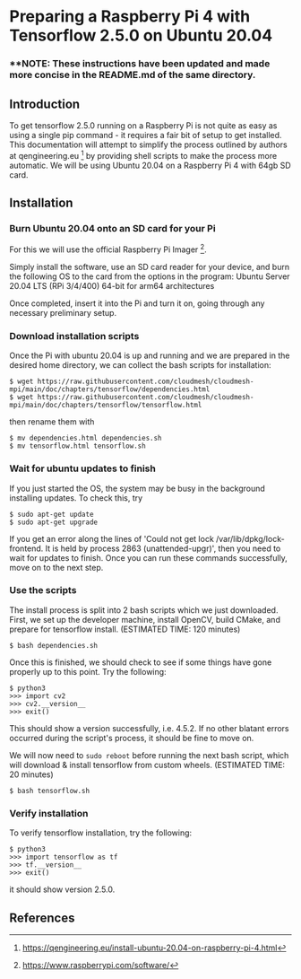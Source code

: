 # Preparing a Raspberry Pi 4 with Tensorflow 2.5.0 on Ubuntu 20.04

### **NOTE: These instructions have been updated and made more concise in the README.md of the same directory.

## Introduction
To get tensorflow 2.5.0 running on a Raspberry Pi is not quite as easy as using a single pip command - it requires a fair bit of setup to get installed.
This documentation will attempt to simplify the process outlined by authors at qengineering.eu [^ref1] by providing shell scripts to make the process more automatic.
We will be using Ubuntu 20.04 on a Raspberry Pi 4 with 64gb SD card.

## Installation

### Burn Ubuntu 20.04 onto an SD card for your Pi
For this we will use the official Raspberry Pi Imager [^ref2].

Simply install the software, use an SD card reader for your device, and burn the following OS to the card from the options in the program:
Ubuntu Server 20.04 LTS (RPi 3/4/400) 64-bit for arm64 architectures

Once completed, insert it into the Pi and turn it on, going through any necessary preliminary setup.

### Download installation scripts
Once the Pi with ubuntu 20.04 is up and running and we are prepared in the desired home directory, we can collect the bash scripts for installation:
```
$ wget https://raw.githubusercontent.com/cloudmesh/cloudmesh-mpi/main/doc/chapters/tensorflow/dependencies.html
$ wget https://raw.githubusercontent.com/cloudmesh/cloudmesh-mpi/main/doc/chapters/tensorflow/tensorflow.html
```
then rename them with 
```
$ mv dependencies.html dependencies.sh
$ mv tensorflow.html tensorflow.sh
```

### Wait for ubuntu updates to finish
If you just started the OS, the system may be busy in the background installing updates. To check this, try
```
$ sudo apt-get update
$ sudo apt-get upgrade
```
If you get an error along the lines of 'Could not get lock /var/lib/dpkg/lock-frontend.  It is held by process 2863 (unattended-upgr)', then you need to wait for updates to finish. Once you can run these commands successfully, move on to the next step. 

### Use the scripts

The install process is split into 2 bash scripts which we just downloaded.
First, we set up the developer machine, install OpenCV, build CMake, and prepare for tensorflow install.
(ESTIMATED TIME: 120 minutes)
```
$ bash dependencies.sh
```

Once this is finished, we should check to see if some things have gone properly up to this point. Try the following:
```
$ python3
>>> import cv2
>>> cv2.__version__
>>> exit()
```
This should show a version successfully, i.e. 4.5.2.
If no other blatant errors occurred during the script's process, it should be fine to move on.

We will now need to ```sudo reboot``` before running the next bash script, which will download & install tensorflow from custom wheels.
(ESTIMATED TIME: 20 minutes)
```
$ bash tensorflow.sh
```

### Verify installation
To verify tensorflow installation, try the following:
```
$ python3
>>> import tensorflow as tf
>>> tf.__version__
>>> exit()
```
it should show version 2.5.0.

## References

[^ref1]: https://qengineering.eu/install-ubuntu-20.04-on-raspberry-pi-4.html
[^ref2]: https://www.raspberrypi.com/software/
